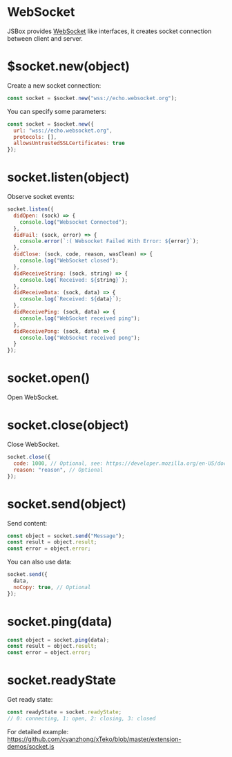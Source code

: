 # WebSocket

JSBox provides [WebSocket](https://developer.mozilla.org/en-US/docs/Web/API/WebSockets_API) like interfaces, it creates socket connection between client and server.

# $socket.new(object)

Create a new socket connection:

```js
const socket = $socket.new("wss://echo.websocket.org");
```

You can specify some parameters:

```js
const socket = $socket.new({
  url: "wss://echo.websocket.org",
  protocols: [],
  allowsUntrustedSSLCertificates: true
});
```

# socket.listen(object)

Observe socket events:

```js
socket.listen({
  didOpen: (sock) => {
    console.log("Websocket Connected");
  },
  didFail: (sock, error) => {
    console.error(`:( Websocket Failed With Error: ${error}`);
  },
  didClose: (sock, code, reason, wasClean) => {
    console.log("WebSocket closed");
  },
  didReceiveString: (sock, string) => {
    console.log(`Received: ${string}`);
  },
  didReceiveData: (sock, data) => {
    console.log(`Received: ${data}`);
  },
  didReceivePing: (sock, data) => {
    console.log("WebSocket received ping");
  },
  didReceivePong: (sock, data) => {
    console.log("WebSocket received pong");
  }
});
```

# socket.open()

Open WebSocket.

# socket.close(object)

Close WebSocket.

```js
socket.close({
  code: 1000, // Optional, see: https://developer.mozilla.org/en-US/docs/Web/API/CloseEvent
  reason: "reason", // Optional
});
```

# socket.send(object)

Send content:

```js
const object = socket.send("Message");
const result = object.result;
const error = object.error;
```

You can also use data:

```js
socket.send({
  data,
  noCopy: true, // Optional
});
```

# socket.ping(data)

```js
const object = socket.ping(data);
const result = object.result;
const error = object.error;
```

# socket.readyState

Get ready state:

```js
const readyState = socket.readyState;
// 0: connecting, 1: open, 2: closing, 3: closed
```

For detailed example: https://github.com/cyanzhong/xTeko/blob/master/extension-demos/socket.js